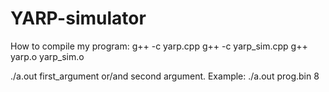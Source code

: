 # YARP-simulator

How to compile my program:  g++ -c yarp.cpp  g++ -c yarp_sim.cpp  g++ yarp.o yarp_sim.o

./a.out first_argument or/and second argument. Example:  ./a.out prog.bin 8
